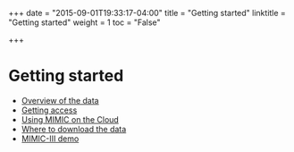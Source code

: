 +++
date = "2015-09-01T19:33:17-04:00"
title = "Getting started"
linktitle = "Getting started"
weight = 1
toc = "False"

+++

# Getting started

* [Overview of the data](/gettingstarted/overview/)
* [Getting access](/gettingstarted/access/)
* [Using MIMIC on the Cloud](/gettingstarted/cloud/)
* [Where to download the data](/gettingstarted/dbsetup/)
* [MIMIC-III demo](/gettingstarted/demo/)
